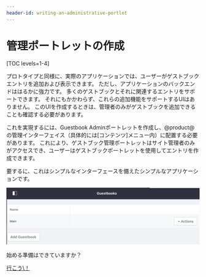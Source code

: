 ```yaml
---
header-id: writing-an-administrative-portlet
---
```


# 管理ポートレットの作成

[TOC levels=1-4]

プロトタイプと同様に、実際のアプリケーションでは、ユーザーがゲストブックエントリを追加および表示できます。 ただし、アプリケーションのバックエンドははるかに強力です。 多くのゲストブックとそれに関連するエントリをサポートできます。 それにもかかわらず、これらの追加機能をサポートするUIはありません。 このUIを作成するときは、管理者のみがゲストブックを追加できることも確認する必要があります。

これを実現するには、Guestbook Adminポートレットを作成し、@product@の管理インターフェイス（具体的には[コンテンツ]メニュー内）に配置する必要があります。 これにより、ゲストブック管理ポートレットはサイト管理者のみがアクセスでき、ユーザーはゲストブックポートレットを使用してエントリを作成できます。

要するに、これはシンプルなインターフェースを備えたシンプルなアプリケーションです。

![図1：ゲストブック管理ポートレットにより、管理者はゲストブックを管理できます。](../../../images/admin-app-start.png)

始める準備はできていますか？

<a class="go-link btn btn-primary" href="/docs/7-1/tutorials/-/knowledge_base/t/creating-the-classes">行こう\！<span class="icon-circle-arrow-right"></span></a>

